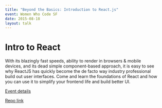 ```yaml
---
title: "Beyond the Basics: Introduction to React.js"
event: Women Who Code SF
date: 2015-08-18
layout: talk
---
```


# Intro to React

With its blazingly fast speeds, ability to render in browsers & mobile devices, and its dead simple component-based approach, it is easy to see why ReactJS has quickly become the de facto way industry professional build out user interfaces. Come and learn the foundations of React and how you can use it to simplify your frontend life and build better UI.

[Event details](https://www.meetup.com/Women-Who-Code-SF/events/232924262/)

[Repo link](https://github.com/DavidWells/intro-to-react/tree/step-2/src)
